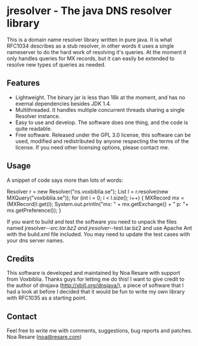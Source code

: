 # jresolver - The java DNS resolver library

This is a domain name resolver library written in pure java. It is what RFC1034
describes as a stub resolver, in other words it uses a single nameserver to
do the hard work of resolving it's queries. At the moment it only handles
queries for MX records, but it can easily be extended to resolve new types of
queries as needed.

## Features

- Lightweight. The binary jar is less than 18k at the moment, and has no
exernal dependencies besides JDK 1.4.
- Multithreaded. It handles multiple concurrent threads sharing a single
Resolver instance.
- Easy to use and develop. The software does one thing, and the code is quite
readable.
- Free software. Released under the GPL 3.0 license, this software can be used,
modified and redistributed by anyone respecting the terms of the license. If you
need other licensing options, please contact me.

## Usage

A snippet of code says more than lots of words: 

  Resolver r = new Resolver("ns.voxbiblia.se");
  List l = r.resolve(new MXQuery("voxbiblia.se"));
  for (int i = 0; i < l.size(); i++) {
    MXRecord mx = (MXRecord)l.get(i);
    System.out.println("mx: " + mx.getExchange() + " p: "+ mx.getPreference());
  }

If you want to build and test the software you need to unpack the files named
jresolver-*-src.tar.bz2 and jresolver-*-test.tar.bz2 and use Apache Ant with
the build.xml file included. You may need to update the test cases with your
dns server names.

## Credits

This software is developed and maintained by Noa Resare with support from
Voxbiblia. Thanks guys for letting me do this! I want to give credit to the
author of dnsjava (http://xbill.org/dnsjava/), a piece of software that I had a
look at before I decided that it would be fun to write my own library with
RFC1035 as a starting point.

## Contact

Feel free to write me with comments, suggestions, bug reports and patches.
Noa Resare (noa@resare.com)
